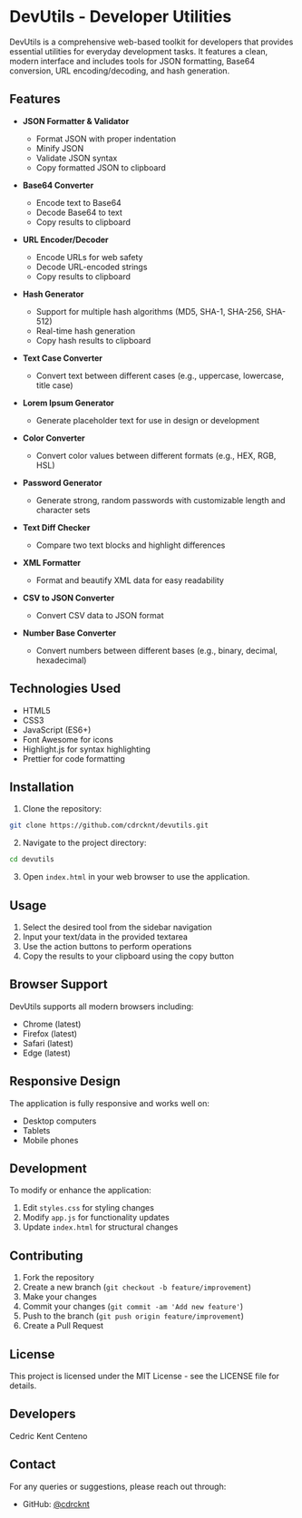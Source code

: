 # DevUtils - Developer Utilities

DevUtils is a comprehensive web-based toolkit for developers that provides essential utilities for everyday development tasks. It features a clean, modern interface and includes tools for JSON formatting, Base64 conversion, URL encoding/decoding, and hash generation.

## Features

- **JSON Formatter & Validator**
  - Format JSON with proper indentation
  - Minify JSON
  - Validate JSON syntax
  - Copy formatted JSON to clipboard

- **Base64 Converter**
  - Encode text to Base64
  - Decode Base64 to text
  - Copy results to clipboard

- **URL Encoder/Decoder**
  - Encode URLs for web safety
  - Decode URL-encoded strings
  - Copy results to clipboard

- **Hash Generator**
  - Support for multiple hash algorithms (MD5, SHA-1, SHA-256, SHA-512)
  - Real-time hash generation
  - Copy hash results to clipboard

- **Text Case Converter**
  - Convert text between different cases (e.g., uppercase, lowercase, title case)

- **Lorem Ipsum Generator**
  - Generate placeholder text for use in design or development

- **Color Converter**
  - Convert color values between different formats (e.g., HEX, RGB, HSL)

- **Password Generator**
  - Generate strong, random passwords with customizable length and character sets

- **Text Diff Checker**
  - Compare two text blocks and highlight differences

- **XML Formatter**
  - Format and beautify XML data for easy readability

- **CSV to JSON Converter**
  - Convert CSV data to JSON format

- **Number Base Converter**
  - Convert numbers between different bases (e.g., binary, decimal, hexadecimal)

## Technologies Used

- HTML5
- CSS3
- JavaScript (ES6+)
- Font Awesome for icons
- Highlight.js for syntax highlighting
- Prettier for code formatting

## Installation

1. Clone the repository:
```bash
git clone https://github.com/cdrcknt/devutils.git
```

2. Navigate to the project directory:
```bash
cd devutils
```

3. Open `index.html` in your web browser to use the application.

## Usage

1. Select the desired tool from the sidebar navigation
2. Input your text/data in the provided textarea
3. Use the action buttons to perform operations
4. Copy the results to your clipboard using the copy button

## Browser Support

DevUtils supports all modern browsers including:
- Chrome (latest)
- Firefox (latest)
- Safari (latest)
- Edge (latest)

## Responsive Design

The application is fully responsive and works well on:
- Desktop computers
- Tablets
- Mobile phones

## Development

To modify or enhance the application:

1. Edit `styles.css` for styling changes
2. Modify `app.js` for functionality updates
3. Update `index.html` for structural changes

## Contributing

1. Fork the repository
2. Create a new branch (`git checkout -b feature/improvement`)
3. Make your changes
4. Commit your changes (`git commit -am 'Add new feature'`)
5. Push to the branch (`git push origin feature/improvement`)
6. Create a Pull Request

## License

This project is licensed under the MIT License - see the LICENSE file for details.

## Developers

Cedric Kent Centeno

## Contact

For any queries or suggestions, please reach out through:
- GitHub: [@cdrcknt](https://github.com/cdrcknt)
